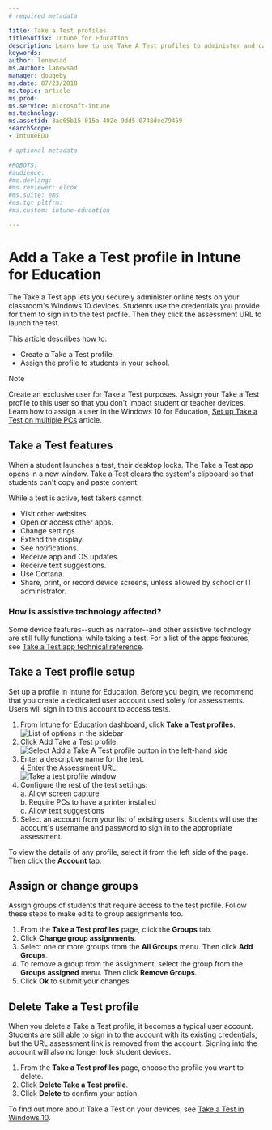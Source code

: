 ```yaml
---
# required metadata

title: Take a Test profiles
titleSuffix: Intune for Education
description: Learn how to use Take A Test profiles to administer and capture student test results.
keywords:
author: lenewsad
ms.author: lanewsad
manager: dougeby
ms.date: 07/23/2018
ms.topic: article
ms.prod:
ms.service: microsoft-intune
ms.technology:
ms.assetid: 3ad65b15-015a-402e-9dd5-0748dee79459
searchScope:
- IntuneEDU

# optional metadata

#ROBOTS:
#audience:
#ms.devlang:
#ms.reviewer: elcox
#ms.suite: ems
#ms.tgt_pltfrm: 
#ms.custom: intune-education

---
```


# Add a Take a Test profile in Intune for Education

The Take a Test app lets you securely administer online tests on your classroom's Windows 10 devices.  Students use the credentials you provide for them to sign in to the test profile. Then they click the assessment URL to launch the test. 
 
This article describes how to:
* Create a Take a Test profile.
* Assign the profile to students in your school.  

> [!NOTE]
> Create an exclusive user for Take a Test purposes. Assign your Take a Test profile to this user so that you don't impact student or teacher devices. Learn how to assign a user in the Windows 10 for Education, [Set up Take a Test on multiple PCs](https://technet.microsoft.com/edu/windows/take-a-test-multiple-pcs) article.

## Take a Test features
When a student launches a test, their desktop locks. The Take a Test app opens in a new window. Take a Test clears the system's clipboard so that students can't copy and paste content.

While a test is active, test takers cannot:

* Visit other websites.
* Open or access other apps.
* Change settings.
* Extend the display.  
* See notifications.
* Receive app and OS updates.
* Receive text suggestions.
* Use Cortana.
* Share, print, or record device screens, unless allowed by school or IT administrator.

### How is assistive technology affected?
Some device features--such as narrator--and other assistive technology are still fully functional while taking a test. For a list of the apps features, see [Take a Test app technical reference](https://docs.microsoft.com/education/windows/take-a-test-app-technical).


## Take a Test profile setup
Set up a profile in Intune for Education. Before you begin, we recommend that you create a dedicated user account used solely for assessments. Users will sign in to this account to access tests. 

1. From Intune for Education dashboard, click **Take a Test profiles**.    
![List of options in the sidebar](./media/dashboard-002-left-sidebar-list.png)  
2.  Click Add Take a Test profile.  
 ![Select Add a Take A Test profile button in the left-hand side](./media/takeatest-001-new-profile.png)  
3. Enter a descriptive name for the test.  
4 Enter the Assessment URL.  
 ![Take a test profile window](./media/takeatest-002-new-profile-edit-window.png)  
5. Configure the rest of the test settings:    
    a. Allow screen capture  
    b. Require PCs to have a printer installed  
    c. Allow text suggestions   
6. Select an account from your list of existing users. Students will use the account's username and password to sign in to the appropriate assessment.  

To view the details of any profile, select it from the left side of the page. Then click the **Account** tab.  

## Assign or change groups
Assign groups of students that require access to the test profile. Follow these steps to make edits to group assignments too.
1. From the **Take a Test profiles** page, click the **Groups** tab. 
2. Click **Change group assignments**. 
3. Select one or more groups from the **All Groups** menu. Then click **Add Groups**. 
4. To remove a group from the assignment, select the group from the **Groups assigned** menu. Then click **Remove Groups**.
5. Click **Ok** to submit your changes.

## Delete Take a Test profile  
When you delete a Take a Test profile, it becomes a typical user account. Students are still able to sign in to the account with its existing credentials, but the URL assessment link is removed from the account. Signing into the account will also no longer lock student devices.

1. From the **Take a Test profiles** page, choose the profile you want to delete.
2. Click **Delete Take a Test profile**.
3. Click **Delete** to confirm your action.

To find out more about Take a Test on your devices, see [Take a Test in Windows 10](https://technet.microsoft.com/edu/windows/take-tests-in-windows-10).
